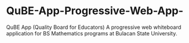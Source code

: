 # QuBE-App-Progressive-Web-App-
QuBE App (Quality Board for Educators) A progressive web whiteboard application for BS Mathematics programs at Bulacan State University.
